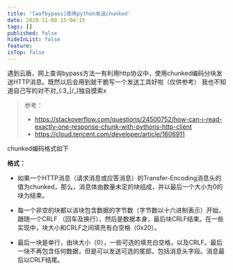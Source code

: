```yaml
---
title: '[wafbypass]使用python发送chunked'
date: 2020-11-08 15:04:15
tags: []
published: false
hideInList: false
feature: 
isTop: false
---
```

遇到云盾，网上查询bypass方法一有利用http协议中，使用chunked编码分块发送HTTP消息。既然以后会用到就干脆写一个发送工具好啦（仅供参考）
我也不知道自己写的对不对_(:3_|/_)独自摸索x
> 参考：
>-  https://stackoverflow.com/questions/24500752/how-can-i-read-exactly-one-response-chunk-with-pythons-http-client
> - https://cloud.tencent.com/developer/article/1606911


chunked编码格式如下

**格式：**

- 如果一个HTTP消息（请求消息或应答消息）的Transfer-Encoding消息头的值为chunked，那么，消息体由数量未定的块组成，并以最后一个大小为0的块为结束。

- 每一个非空的块都以该块包含数据的字节数（字节数以十六进制表示）开始，跟随一个CRLF （回车及换行），然后是数据本身，最后块CRLF结束。在一些实现中，块大小和CRLF之间填充有白空格（0x20）。

- 最后一块是单行，由块大小（0），一些可选的填充白空格，以及CRLF。最后一块不再包含任何数据，但是可以发送可选的尾部，包括消息头字段。消息最后以CRLF结尾。

<!-- more -->

